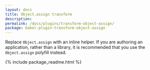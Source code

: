 ```yaml
---
layout: docs
title: Object.assign transform
description:
permalink: /docs/plugins/transform-object-assign/
package: babel-plugin-transform-object-assign
---
```


Replace `Object.assign` with an inline helper. If you are authoring an application, rather than a library, it is recommended that you use the `Object.assign` polyfill instead.

{% include package_readme.html %}
